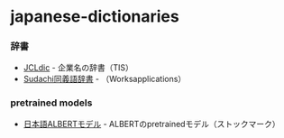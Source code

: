 # japanese-dictionaries

### 辞書

- [JCLdic](https://github.com/chakki-works/Japanese-Company-Lexicon) - 企業名の辞書（TIS）
- [Sudachi同義語辞書](https://github.com/WorksApplications/SudachiDict) - （Worksapplications）

### pretrained models

- [日本語ALBERTモデル](https://qiita.com/mkt3/items/b41dcf0185e5873f5f75) - ALBERTのpretrainedモデル（ストックマーク）
